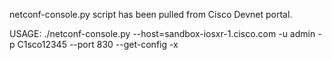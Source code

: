 netconf-console.py script has been pulled from Cisco Devnet portal.

USAGE:
./netconf-console.py --host=sandbox-iosxr-1.cisco.com -u admin -p C1sco12345 --port 830 --get-config -x
